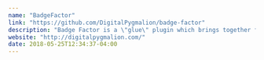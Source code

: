 ```yaml
---
name: "BadgeFactor"
link: "https://github.com/DigitalPygmalion/badge-factor"
description: "Badge Factor is a \"glue\" plugin which brings together functionalities of BadgeOS, Gravity Forms and Advanced Custom Fields in a coherent, autonomous digital badge issuing and backpacking solution."
website: "http://digitalpygmalion.com/"
date: 2018-05-25T12:34:37-04:00
---
```

